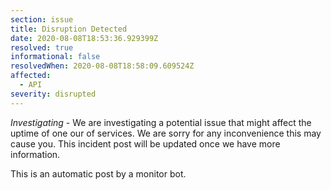 ```yaml
---
section: issue
title: Disruption Detected
date: 2020-08-08T18:53:36.929399Z
resolved: true
informational: false
resolvedWhen: 2020-08-08T18:58:09.609524Z
affected:
  - API
severity: disrupted
---
```

*Investigating* - We are investigating a potential issue that might affect the uptime of one our of services. We are sorry for any inconvenience this may cause you. This incident post will be updated once we have more information.

This is an automatic post by a monitor bot.
        